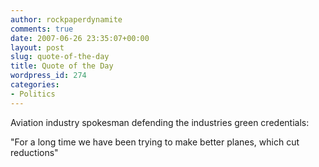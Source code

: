 ```yaml
---
author: rockpaperdynamite
comments: true
date: 2007-06-26 23:35:07+00:00
layout: post
slug: quote-of-the-day
title: Quote of the Day
wordpress_id: 274
categories:
- Politics
---
```


Aviation industry spokesman defending the industries green credentials:


"For a long time we have been trying to make better planes, which cut reductions"
